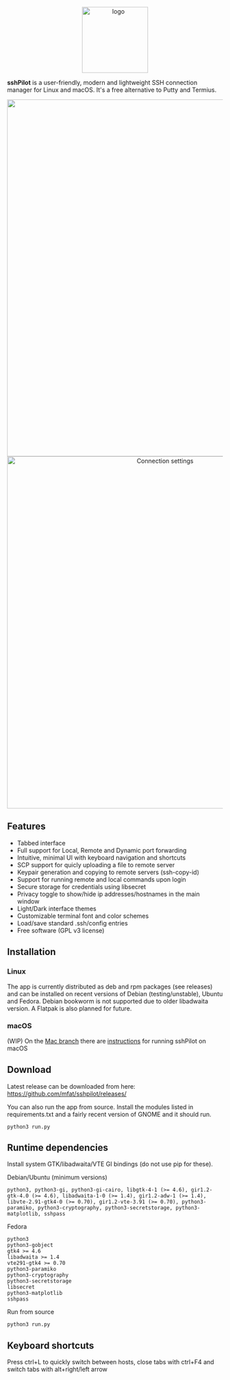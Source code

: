 <p align="center">
<img width="154" height="154" alt="logo" src="https://github.com/user-attachments/assets/42b73dbf-778c-45ff-9361-22a52988f1b3" />
</p>

**sshPilot** is a user-friendly, modern and lightweight SSH connection manager for Linux and macOS. It's a free alternative to Putty and Termius.

<p align="center">
<img width="1260" height="833" alt="Main window" src="https://github.com/user-attachments/assets/743bb1fb-22de-4537-ba91-775cea48d57a" />

<img width="722" height="822" alt="Connection settings" src="https://github.com/user-attachments/assets/55fad9a6-9d4d-4c15-bfac-8c19c6df15c5" />
</p>


## Features

- Tabbed interface
- Full support for Local, Remote and Dynamic port forwarding 
- Intuitive, minimal UI with keyboard navigation and shortcuts
- SCP support for quicly uploading a file to remote server
- Keypair generation and copying to remote servers (ssh-copy-id)
- Support for running remote and local commands upon login
- Secure storage for credentials using libsecret
- Privacy toggle to show/hide ip addresses/hostnames in the main window
- Light/Dark interface themes
- Customizable terminal font and color schemes
- Load/save standard .ssh/config entries
- Free software (GPL v3 license)

## Installation 

### Linux
The app is currently distributed as deb and rpm packages (see releases) and can be installed on recent versions of Debian (testing/unstable), Ubuntu and Fedora. Debian bookworm is not supported due to older libadwaita version. 
A Flatpak is also planned for future.

### macOS

(WIP) On the [Mac branch](https://github.com/mfat/sshpilot/tree/mac) there are [instructions](https://github.com/mfat/sshpilot/blob/mac/INSTALL-macos.md) for running sshPilot on macOS



## Download

Latest release can be downloaded from here: https://github.com/mfat/sshpilot/releases/

You can also run the app from source. Install the modules listed in requirements.txt and a fairly recent version of GNOME and it should run.

`
python3 run.py
`




Runtime dependencies
--------------------

Install system GTK/libadwaita/VTE GI bindings (do not use pip for these).

Debian/Ubuntu (minimum versions)


```
python3, python3-gi, python3-gi-cairo, libgtk-4-1 (>= 4.6), gir1.2-gtk-4.0 (>= 4.6), libadwaita-1-0 (>= 1.4), gir1.2-adw-1 (>= 1.4), libvte-2.91-gtk4-0 (>= 0.70), gir1.2-vte-3.91 (>= 0.70), python3-paramiko, python3-cryptography, python3-secretstorage, python3-matplotlib, sshpass
```

Fedora


```
python3
python3-gobject
gtk4 >= 4.6
libadwaita >= 1.4
vte291-gtk4 >= 0.70
python3-paramiko
python3-cryptography
python3-secretstorage 
libsecret
python3-matplotlib
sshpass
```

Run from source

```
python3 run.py
```



## Keyboard shortcuts

Press ctrl+L to quickly switch between hosts, close tabs with ctrl+F4 and switch tabs with alt+right/left arrow
